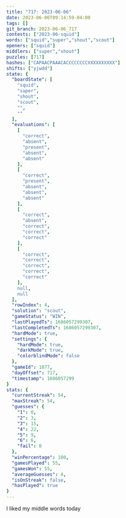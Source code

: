 ```yaml
---
title: "717: 2023-06-06"
date: 2023-06-06T09:14:59-04:00
tags: []
git_branch: 2023-06-06_717
contests: ["2023-06-squid"]
words: ["squid","super","shout","scout"]
openers: ["squid"]
middlers: ["super","shout"]
puzzles: [717]
hashes: ["CAPAACPAAACACCCCCCCCXXXXXXXXXX"]
shifts: ["yjwdd"]
state: {
  "boardState": [
    "squid",
    "super",
    "shout",
    "scout",
    "",
    ""
  ],
  "evaluations": [
    [
      "correct",
      "absent",
      "present",
      "absent",
      "absent"
    ],
    [
      "correct",
      "present",
      "absent",
      "absent",
      "absent"
    ],
    [
      "correct",
      "absent",
      "correct",
      "correct",
      "correct"
    ],
    [
      "correct",
      "correct",
      "correct",
      "correct",
      "correct"
    ],
    null,
    null
  ],
  "rowIndex": 4,
  "solution": "scout",
  "gameStatus": "WIN",
  "lastPlayedTs": 1686057299307,
  "lastCompletedTs": 1686057299307,
  "hardMode": true,
  "settings": {
    "hardMode": true,
    "darkMode": true,
    "colorblindMode": false
  },
  "gameId": 1877,
  "dayOffset": 717,
  "timestamp": 1686057299
}
stats: {
  "currentStreak": 54,
  "maxStreak": 54,
  "guesses": {
    "1": 0,
    "2": 3,
    "3": 15,
    "4": 22,
    "5": 9,
    "6": 6,
    "fail": 0
  },
  "winPercentage": 100,
  "gamesPlayed": 55,
  "gamesWon": 55,
  "averageGuesses": 4,
  "isOnStreak": false,
  "hasPlayed": true
}
---
```

<!-- more -->
I liked my middle words today
